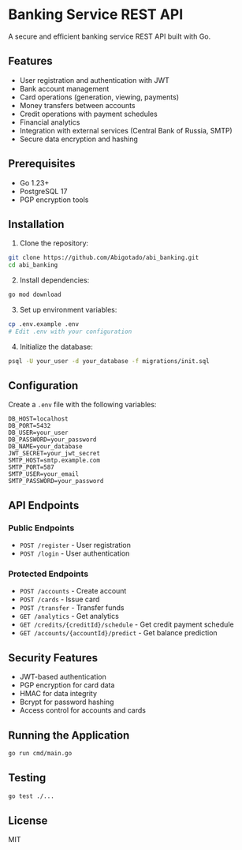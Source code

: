 # Banking Service REST API

A secure and efficient banking service REST API built with Go.

## Features

- User registration and authentication with JWT
- Bank account management
- Card operations (generation, viewing, payments)
- Money transfers between accounts
- Credit operations with payment schedules
- Financial analytics
- Integration with external services (Central Bank of Russia, SMTP)
- Secure data encryption and hashing

## Prerequisites

- Go 1.23+
- PostgreSQL 17
- PGP encryption tools

## Installation

1. Clone the repository:
```bash
git clone https://github.com/Abigotado/abi_banking.git
cd abi_banking
```

2. Install dependencies:
```bash
go mod download
```

3. Set up environment variables:
```bash
cp .env.example .env
# Edit .env with your configuration
```

4. Initialize the database:
```bash
psql -U your_user -d your_database -f migrations/init.sql
```

## Configuration

Create a `.env` file with the following variables:

```env
DB_HOST=localhost
DB_PORT=5432
DB_USER=your_user
DB_PASSWORD=your_password
DB_NAME=your_database
JWT_SECRET=your_jwt_secret
SMTP_HOST=smtp.example.com
SMTP_PORT=587
SMTP_USER=your_email
SMTP_PASSWORD=your_password
```

## API Endpoints

### Public Endpoints
- `POST /register` - User registration
- `POST /login` - User authentication

### Protected Endpoints
- `POST /accounts` - Create account
- `POST /cards` - Issue card
- `POST /transfer` - Transfer funds
- `GET /analytics` - Get analytics
- `GET /credits/{creditId}/schedule` - Get credit payment schedule
- `GET /accounts/{accountId}/predict` - Get balance prediction

## Security Features

- JWT-based authentication
- PGP encryption for card data
- HMAC for data integrity
- Bcrypt for password hashing
- Access control for accounts and cards

## Running the Application

```bash
go run cmd/main.go
```

## Testing

```bash
go test ./...
```

## License

MIT 